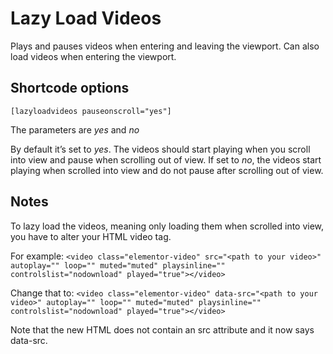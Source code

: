 # Lazy Load Videos
Plays and pauses videos when entering and leaving the viewport. Can also load videos when entering the viewport.

## Shortcode options
`[lazyloadvideos pauseonscroll="yes"]`

The parameters are _yes_ and _no_

By default it’s set to _yes_. The videos should start playing when you scroll into view and pause when scrolling out of view. 
If set to _no_, the videos start playing when scrolled into view and do not pause after scrolling out of view.

## Notes
To lazy load the videos, meaning only loading them when scrolled into view, you have to alter your HTML video tag. 

For example:
`<video class="elementor-video" src="<path to your video>" autoplay="" loop="" muted="muted" playsinline="" controlslist="nodownload" played="true"></video>`

Change that to:
`<video class="elementor-video" data-src="<path to your video>" autoplay="" loop="" muted="muted" playsinline="" controlslist="nodownload" played="true"></video>`

Note that the new HTML does not contain an src attribute and it now says data-src.

